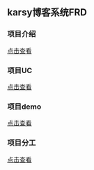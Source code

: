 ## karsy博客系统FRD

### 项目介绍
[点击查看](https://github.com/karsy/karsy-rfd/raw/master/background.md)

### 项目UC
[点击查看](https://github.com/karsy/karsy-rfd/raw/master/uc.md)

### 项目demo
[点击查看](https://github.com/karsy/karsy-rfd/raw/master/demo.md)

### 项目分工
[点击查看](https://github.com/karsy/karsy-rfd/raw/master/arrange.md)
